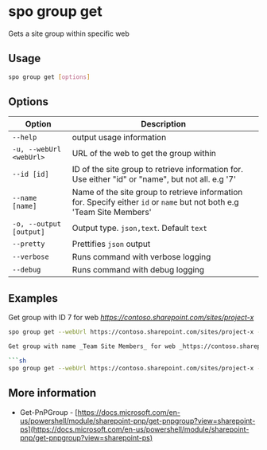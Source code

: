 # spo group get

Gets a site group within specific web

## Usage

```sh
spo group get [options]
```

## Options

Option|Description
------|-----------
`--help`|output usage information
`-u, --webUrl <webUrl>`|URL of the web to get the group within
`--id [id]`|ID of the site group to retrieve information for. Use either "id" or "name", but not all. e.g '7'
`--name [name]`|Name of the site group to retrieve information for. Specify either `id` or `name` but not both e.g 'Team Site Members'
`-o, --output [output]`|Output type. `json,text`. Default `text`
`--pretty`|Prettifies `json` output
`--verbose`|Runs command with verbose logging
`--debug`|Runs command with debug logging

## Examples

Get group with ID 7 for web _https://contoso.sharepoint.com/sites/project-x_

```sh
spo group get --webUrl https://contoso.sharepoint.com/sites/project-x --id 7 

Get group with name _Team Site Members_ for web _https://contoso.sharepoint.com/sites/project-x_

```sh
spo group get --webUrl https://contoso.sharepoint.com/sites/project-x --name "Team Site Members"
```


## More information

- Get-PnPGroup - [https://docs.microsoft.com/en-us/powershell/module/sharepoint-pnp/get-pnpgroup?view=sharepoint-ps](https://docs.microsoft.com/en-us/powershell/module/sharepoint-pnp/get-pnpgroup?view=sharepoint-ps)